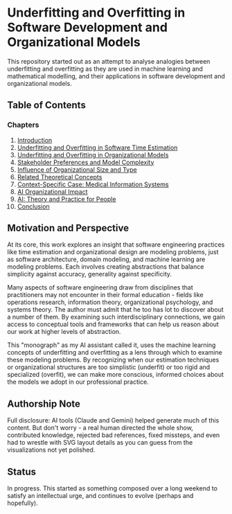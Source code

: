 # Underfitting and Overfitting in Software Development and Organizational Models

This repository started out as an attempt to analyse analogies between underfitting and overfitting
as they are used in machine learning and mathematical modelling, and their applications in software
development and organizational models.

## Table of Contents

### Chapters
1. [Introduction](chapters/01-introduction.md)
2. [Underfitting and Overfitting in Software Time Estimation](chapters/02-software-time-estimation.md)
3. [Underfitting and Overfitting in Organizational Models](chapters/03-organizational-models.md)
4. [Stakeholder Preferences and Model Complexity](chapters/04-stakeholder-preferences.md)
5. [Influence of Organizational Size and Type](chapters/05-organizational-size-influence.md)
6. [Related Theoretical Concepts](chapters/06-theoretical-concepts.md)
7. [Context-Specific Case: Medical Information Systems](chapters/07-medical-systems-case.md)
8. [AI Organizational Impact](chapters/08-ai-organizational-impact.md)
9. [AI: Theory and Practice for People](chapters/09-ai-people-theory-practice.md)
10. [Conclusion](chapters/10-conclusion.md)

## Motivation and Perspective

At its core, this work explores an insight that software engineering practices like time estimation and organizational design are modeling problems, just as software architecture, domain modeling, and machine learning are modeling problems. Each involves creating abstractions that balance simplicity against accuracy, generality against specificity.

Many aspects of software engineering draw from disciplines that practitioners may not encounter in their formal education - fields like operations research, information theory, organizational psychology, and systems theory. The author must admit that
he too has lot to discover about a number of them. By examining such interdisciplinary connections, we gain access to conceptual tools and
frameworks that can help us reason about our work at higher levels of abstraction.

This "monograph" as my AI assistant called it, uses the machine learning concepts of underfitting and overfitting as a lens through which to examine these modeling problems. By recognizing when our estimation techniques or organizational structures are too simplistic (underfit) or too rigid and specialized (overfit), we can make more conscious, informed choices about the models we adopt in our professional practice.

## Authorship Note

Full disclosure: AI tools (Claude and Gemini) helped generate much of this content. But don't worry - a real human directed the whole show, contributed knowledge, rejected bad references, fixed missteps, and even had to wrestle with SVG layout details as you can guess from the visualizations not yet polished.

## Status

In progress. This started as something composed over a long weekend to satisfy an intellectual urge, and continues to evolve (perhaps and hopefully).
